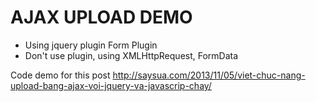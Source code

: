 AJAX UPLOAD DEMO
================

- Using jquery plugin Form Plugin
- Don't use plugin, using XMLHttpRequest, FormData


Code demo for this post http://saysua.com/2013/11/05/viet-chuc-nang-upload-bang-ajax-voi-jquery-va-javascrip-chay/
